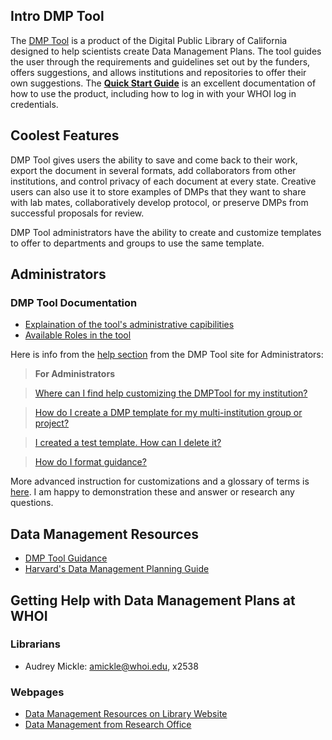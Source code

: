 ## Intro DMP Tool

The [DMP Tool](https://dmptool.org/) is a product of the Digital Public Library of California designed to help scientists create Data Management Plans. The tool guides the user through the requirements and guidelines set out by the funders, offers suggestions, and allows institutions and repositories to offer their own suggestions. 
The **[Quick Start Guide](https://dmptool.org/quickstartguide/)** is an excellent documentation of how to use the product, including how to log in with your WHOI log in credentials. 

## Coolest Features

DMP Tool gives users the ability to save and come back to their work, export the document in several formats, add collaborators from other institutions, and control privacy of each document at every state. Creative users can also use it to store examples of DMPs that they want to share with lab mates, collaboratively develop protocol, or preserve DMPs from successful proposals for review.

DMP Tool administrators have the ability to create and customize templates to offer to departments and groups to use the same template. 

## Administrators 

### DMP Tool Documentation

- [Explaination of the tool's administrative capibilities](https://github.com/CDLUC3/dmptool/wiki/Institution-Profile-Customization)
- [Available Roles in the tool](https://github.com/CDLUC3/dmptool/wiki/Administrator-Roles)

Here is info from the [help section](https://github.com/CDLUC3/dmptool/wiki/FAQ) from the DMP Tool site for Administrators:

>**For Administrators**

>[Where can I find help customizing the DMPTool for my institution?](https://github.com/CDLUC3/dmptool/wiki/FAQ#q-where-can-i-find-help-customizing-the-dmptool-for-my-institution)

>[How do I create a DMP template for my multi-institution group or project?](https://github.com/CDLUC3/dmptool/wiki/FAQ#q-how-do-i-create-a-dmp-template-for-my-multi-institution-group-or-project)

>[I created a test template. How can I delete it?](https://github.com/CDLUC3/dmptool/wiki/FAQ#q-i-created-a-test-template-how-can-i-delete-it)

>[How do I format guidance?](https://github.com/CDLUC3/dmptool/wiki/FAQ#q-how-do-i-format-guidance)

More advanced instruction for customizations and a glossary of terms is [here](https://github.com/CDLUC3/dmptool/wiki/Help-for-Administrators). I am happy to demonstration these and answer or research any questions. 

## Data Management Resources

- [DMP Tool Guidance](https://dmptool.org/dm_guidance) 
- [Harvard's Data Management Planning Guide](http://guides.library.harvard.edu/dmp)

## Getting Help with Data Management Plans at WHOI

### Librarians
- Audrey Mickle: amickle@whoi.edu, x2538

### Webpages
- [Data Management Resources on Library Website](http://mblwhoilibrary.org/services/data-management-resources)
- [Data Management from Research Office](http://www.whoi.edu/DoR/page.do?pid=44235)
